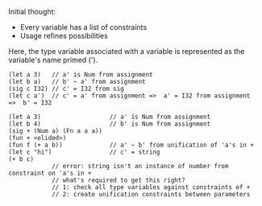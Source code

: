 Initial thought:

* Every variable has a list of constraints
* Usage refines possibilities

Here, the type variable associated with a variable is represented as the
variable's name primed (').

```
(let a 3)   // a' is Num from assignment
(let b a)   // b' ~ a' from assignment
(sig c I32) // c' = I32 from sig
(let c a')  // c' = a' from assignment =>  a' = I32 from assignment  =>  b' = I32
```

```
(let a 3)                   // a' is Num from assignment
(let b 4)                   // b' is Num from assignment
(sig + (Num a) (Fn a a a))
(fun + <elided>)
(fun f (+ a b))             // a' ~ b' from unification of 'a's in +
(let c "hi")                // c' = string
(+ b c)                    
            // error: string isn't an instance of number from constraint on 'a's in +
            // what's required to get this right?
            // 1: check all type variables against constraints of +
            // 2: create unification constraints between parameters
```
